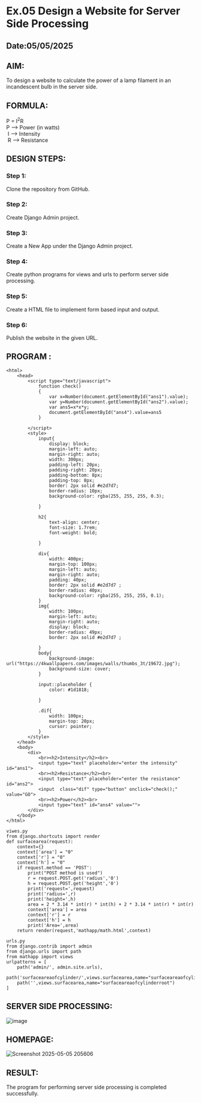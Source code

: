 # Ex.05 Design a Website for Server Side Processing
## Date:05/05/2025

## AIM:
 To design a website to calculate the power of a lamp filament in an incandescent bulb in the server side. 


## FORMULA:
P = I<sup>2</sup>R
<br> P --> Power (in watts)
<br> I --> Intensity
<br> R --> Resistance

## DESIGN STEPS:

### Step 1:
Clone the repository from GitHub.

### Step 2:
Create Django Admin project.

### Step 3:
Create a New App under the Django Admin project.

### Step 4:
Create python programs for views and urls to perform server side processing.

### Step 5:
Create a HTML file to implement form based input and output.

### Step 6:
Publish the website in the given URL.

## PROGRAM :
```
<html>
    <head>
        <script type="text/javascript">
            function check()
            {
                var x=Number(document.getElementById("ans1").value);
                var y=Number(document.getElementById("ans2").value);
                var ans5=x*x*y;
                document.getElementById("ans4").value=ans5
            }

        </script>
        <style>
            input{
                display: block;
                margin-left: auto;
                margin-right: auto;
                width: 300px;
                padding-left: 20px;
                padding-right: 20px;
                padding-bottom: 8px;
                padding-top: 8px;
                border: 2px solid #e2d7d7;
                border-radius: 10px;
                background-color: rgba(255, 255, 255, 0.3);
            
            }
            
            h2{
                text-align: center;
                font-size: 1.7rem;
                font-weight: bold;
                
            }
            
            div{
                width: 400px;
                margin-top: 100px;
                margin-left: auto;
                margin-right: auto;
                padding: 40px;
                border: 2px solid #e2d7d7 ;
                border-radius: 40px;
                background-color: rgba(255, 255, 255, 0.1);
            }
            img{
                width: 100px;
                margin-left: auto;
                margin-right: auto;
                display: block;
                border-radius: 49px;
                border: 2px solid #e2d7d7 ;
            
            }
            body{
                background-image: url("https://4kwallpapers.com/images/walls/thumbs_3t/19672.jpg");
                background-size: cover;
            }
            
            input::placeholder {
                color: #1d1818;
            
            }
            
            .dif{
                width: 100px;
                margin-top: 20px;
                cursor: pointer;
            }
        </style>
    </head>
    <body>
        <div>
            <br><h2>Intensity</h2><br> 
            <input type="text" placeholder="enter the intensity" id="ans1">
            <br><h2>Resistance</h2><br>
            <input type="text" placeholder="enter the resistance" id="ans2">
            <input  class="dif" type="button" onclick="check();" value="GO">
            <br><h2>Power</h2><br>
            <input type="text" id="ans4" value="">
        </div>
    </body>
</html>

viwes.py
from django.shortcuts import render
def surfacearea(request):
    context={}
    context['area'] = "0"
    context['r'] = "0"
    context['h'] = "0"
    if request.method == 'POST':
        print("POST method is used")
        r = request.POST.get('radius','0')
        h = request.POST.get('height','0')
        print('request=',request)
        print('radius=',r)
        print('height=',h)
        area = 2 * 3.14 * int(r) * int(h) + 2 * 3.14 * int(r) * int(r)
        context['area'] = area
        context['r'] = r
        context['h'] = h
        print('Area=',area)
    return render(request,'mathapp/math.html',context)

urls.py
from django.contrib import admin
from django.urls import path
from mathapp import views
urlpatterns = [
    path('admin/', admin.site.urls),
    path('surfaceareaofcylinder/',views.surfacearea,name="surfaceareaofcylinder"),
    path('',views.surfacearea,name="surfaceareaofcylinderroot")
]
```


## SERVER SIDE PROCESSING:
![image](https://github.com/user-attachments/assets/b7ac10af-7564-41ba-b269-f72788f69867)


## HOMEPAGE:

![Screenshot 2025-05-05 205606](https://github.com/user-attachments/assets/4a9e5529-ea0f-4d37-9f2e-89441ac2665a)



## RESULT:
The program for performing server side processing is completed successfully.
